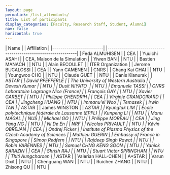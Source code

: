 ```yaml
---
layout: page
permalink: /list_attendants/
title: List of participants
display_categories: [Faculty, Research Staff, Student, Alumni] 
nav: false
horizontal: true
---
```


| Name                    | | Affiliation                                                   |
|-------------------------| |---------------------------------------------------------------|
| Feda ALMUHISEN          | |  CEA                                                          |
| Yuuichi ASAHI           | |  CEA, Maison de la Simulation                                 |
| Yiwen BAN               | |  NTU                                                          |
| Bastien MANACH          | |  NTU                                                          |
| Alain BECOULET          | |  ITER Organization                                            |
| Jerome BUCALOSSI        | |  CEA                                                          |
| Yann CAMENEN            | |  CNRS                                                         |
| Chang Kai CHAI          | |  NTU                                                          |
| Youngwoo CHO            | |  NTU                                                          |
| Claude GUET             | |  NTU                                                          |
| Danis Klanurak          | |  A*STAR                                                       |
| David PFEFFERLÉ         | |  The University of Western Australia                          |
| Devesh Kumar            | |  NTU                                                          |
| Dusit NIYATO            | |  NTU                                                          |
| Emanuele TASSI          | |  CNRS Laboratoire Lagrange Nice (France)                      |
| François GAY            | |  NTU                                                          |
| Xavier GARBET           | |  NTU                                                          |
| Philippe GHENDRIH       | |  CEA                                                          |
| Virginie GRANDGIRARD    | |  CEA                                                          |
| Jingcheng HUANG         | |  NTU                                                          |
| Immanu'el Woo           | |  Temasek                                                      |
| Irwin TAN               | |  A*STAR                                                       |
| James WINSTON           | |  A*STAR                                                       |
| Kyungtak LIM            | |  École polytechnique fédérale de Lausanne (EPFL)              |
| Kunpeng LI              | |  NTU                                                          |
| Manu MAGAL              | |  NUS                                                          |
| Michael GO              | |  NTU                                                          |
| Philippe MOREAU         | |  CEA                                                          |
| Jing Yang NG            | |  NTU                                                          |
| Ni De En                | |  NRF                                                          |
| Nicolas PRIVAULT        | |  NTU                                                          |
| Kévin OBREJAN           | |  CEA                                                          |
| Ondrej Ficker           | |  Institute of Plasma Physics of the Czech Academy of Sciences |
| Mathieu GUERIN          | |  Embassy of France in Singapore                               |
| Simon Redfern           | |  NTU                                                          |
| Rajdeep Singh Rawat     | |  NTU                                                          |
| Robin VARENNES          | |  NTU                                                          |
| Samuel CHNG KENG SOON   | |  NTU                                                          |
| Yanick SARAZIN          | |  CEA                                                          |
| Shrish RAJ              | |  NTU                                                          |
| Stuart Victor SPRINGHAM | |  NTU                                                          |
| Thiti Aungcharoen       | |  A*STAR                                                       |
| Valerian HALL-CHEN      | |  A*STAR                                                       |
| Varun Dixit             | |  NTU                                                          |
| Chenguang WAN           | |  NTU                                                          |
| Ruichen ZHANG           | |  NTU                                                          |
| Zhisong QU              | |  NTU                                                          |